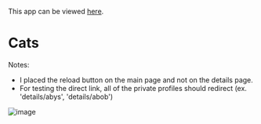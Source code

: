 This app can be viewed [here](http://portfoliosite.catz.s3-website.us-east-2.amazonaws.com/).

# Cats
Notes:

* I placed the reload button on the main page and not on the details page.
* For testing the direct link, all of the private profiles should redirect (ex. 'details/abys', 'details/abob')

![image](https://github.com/angel-can-work/catz/assets/70229313/24030dca-4005-4933-bcae-aec638a85504)

